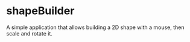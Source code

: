 # shapeBuilder

A simple application that allows building a 2D shape with a mouse, then scale and rotate it.
